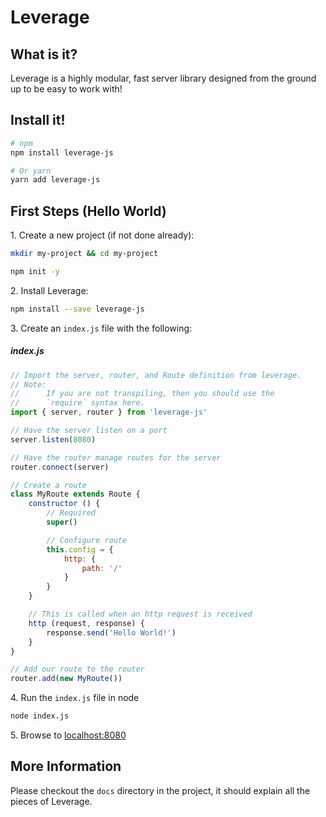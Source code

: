 Leverage
========

What is it?
-----------

Leverage is a highly modular, fast server library designed from
the ground up to be easy to work with!

Install it!
-----------

```bash
# npm
npm install leverage-js

# Or yarn
yarn add leverage-js
```

First Steps (Hello World)
-------------------------

1\. Create a new project (if not done already):

```bash
mkdir my-project && cd my-project

npm init -y
```

2\. Install Leverage:

```bash
npm install --save leverage-js
```

3\. Create an `index.js` file with the following:

##### index.js
```js
// Import the server, router, and Route definition from leverage.
// Note:
//      If you are not transpiling, then you should use the
//      `require` syntax here.
import { server, router } from 'leverage-js'

// Have the server listen on a port
server.listen(8080)

// Have the router manage routes for the server
router.connect(server)

// Create a route
class MyRoute extends Route {
    constructor () {
        // Required
        super()

        // Configure route
        this.config = {
            http: {
                path: '/'
            }
        }
    }

    // This is called when an http request is received
    http (request, response) {
        response.send('Hello World!')
    }
}

// Add our route to the router
router.add(new MyRoute())
```

4\. Run the `index.js` file in node

```bash
node index.js
```

5\. Browse to [localhost:8080](http://localhost:8080)

More Information
----------------

Please checkout the `docs` directory in the project, it should
explain all the pieces of Leverage.
